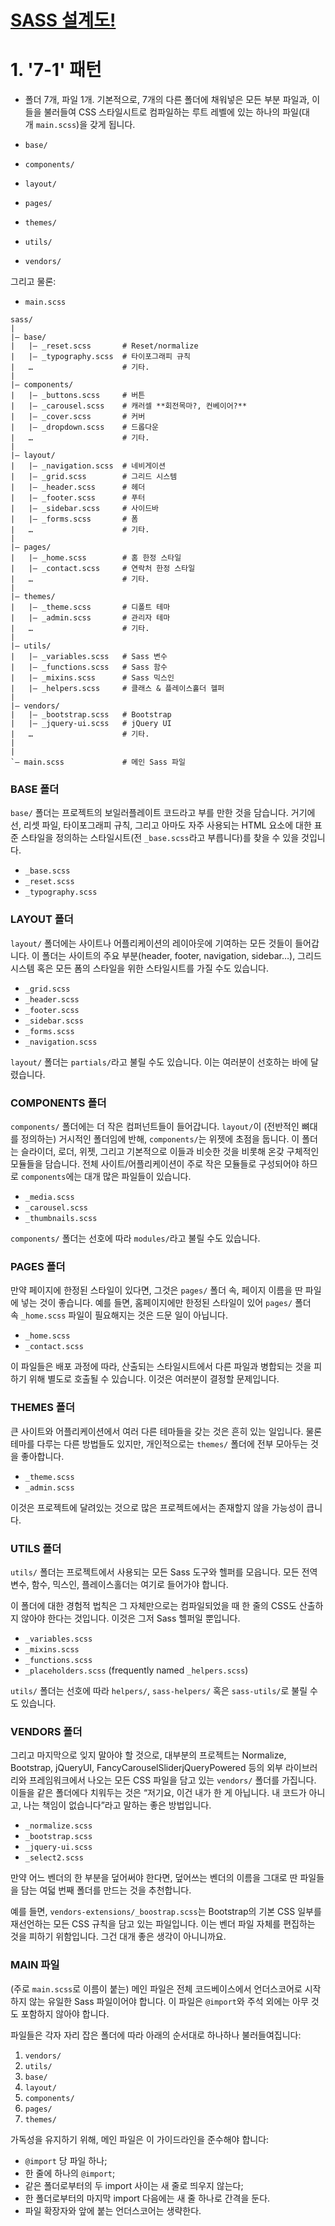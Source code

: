 #  [SASS 설계도!](https://sass-guidelin.es/ko/#section-40)

# 1. '7-1' 패턴

- 폴더 7개, 파일 1개. 기본적으로, 7개의 다른 폴더에 채워넣은 모든 부분 파일과, 이들을 불러들여 CSS 스타일시트로 컴파일하는 루트 레벨에 있는 하나의 파일(대개 `main.scss`)을 갖게 됩니다.

- `base/`
- `components/`
- `layout/`
- `pages/`
- `themes/`
- `utils/`
- `vendors/`

그리고 물론:

- `main.scss`

```
sass/
|
|– base/
|   |– _reset.scss       # Reset/normalize
|   |– _typography.scss  # 타이포그래피 규칙
|   …                    # 기타.
|
|– components/
|   |– _buttons.scss     # 버튼
|   |– _carousel.scss    # 캐러셀 **회전목마?, 컨베이어?**
|   |– _cover.scss       # 커버
|   |– _dropdown.scss    # 드롭다운
|   …                    # 기타.
|
|– layout/
|   |– _navigation.scss  # 네비게이션
|   |– _grid.scss        # 그리드 시스템
|   |– _header.scss      # 헤더
|   |– _footer.scss      # 푸터
|   |– _sidebar.scss     # 사이드바
|   |– _forms.scss       # 폼
|   …                    # 기타.
|
|– pages/
|   |– _home.scss        # 홈 한정 스타일
|   |– _contact.scss     # 연락처 한정 스타일
|   …                    # 기타.
|
|– themes/
|   |– _theme.scss       # 디폴트 테마
|   |– _admin.scss       # 관리자 테마
|   …                    # 기타.
|
|– utils/
|   |– _variables.scss   # Sass 변수
|   |– _functions.scss   # Sass 함수
|   |– _mixins.scss      # Sass 믹스인
|   |– _helpers.scss     # 클래스 & 플레이스홀더 헬퍼
|
|– vendors/
|   |– _bootstrap.scss   # Bootstrap
|   |– _jquery-ui.scss   # jQuery UI
|   …                    # 기타.
|
|
`– main.scss             # 메인 Sass 파일
```

### BASE 폴더

`base/` 폴더는 프로젝트의 보일러플레이트 코드라고 부를 만한 것을 담습니다. 거기에선, 리셋 파일, 타이포그래피 규칙, 그리고 아마도 자주 사용되는 HTML 요소에 대한 표준 스타일을 정의하는 스타일시트(전 `_base.scss`라고 부릅니다)를 찾을 수 있을 것입니다.

- `_base.scss`
- `_reset.scss`
- `_typography.scss`

### LAYOUT 폴더

`layout/` 폴더에는 사이트나 어플리케이션의 레이아웃에 기여하는 모든 것들이 들어갑니다. 이 폴더는 사이트의 주요 부분(header, footer, navigation, sidebar…), 그리드 시스템 혹은 모든 폼의 스타일을 위한 스타일시트를 가질 수도 있습니다.

- `_grid.scss`
- `_header.scss`
- `_footer.scss`
- `_sidebar.scss`
- `_forms.scss`
- `_navigation.scss`

`layout/` 폴더는 `partials/`라고 불릴 수도 있습니다. 이는 여러분이 선호하는 바에 달렸습니다.

### COMPONENTS 폴더

`components/` 폴더에는 더 작은 컴퍼넌트들이 들어갑니다. `layout/`이 (전반적인 뼈대를 정의하는) 거시적인 폴더임에 반해, `components/`는 위젯에 초점을 둡니다. 이 폴더는 슬라이더, 로더, 위젯, 그리고 기본적으로 이들과 비슷한 것을 비롯해 온갖 구체적인 모듈들을 담습니다. 전체 사이트/어플리케이션이 주로 작은 모듈들로 구성되어야 하므로 `components`에는 대개 많은 파일들이 있습니다.

- `_media.scss`
- `_carousel.scss`
- `_thumbnails.scss`

`components/` 폴더는 선호에 따라 `modules/`라고 불릴 수도 있습니다.

### PAGES 폴더

만약 페이지에 한정된 스타일이 있다면, 그것은 `pages/` 폴더 속, 페이지 이름을 딴 파일에 넣는 것이 좋습니다. 예를 들면, 홈페이지에만 한정된 스타일이 있어 `pages/` 폴더 속 `_home.scss` 파일이 필요해지는 것은 드문 일이 아닙니다.

- `_home.scss`
- `_contact.scss`

이 파일들은 배포 과정에 따라, 산출되는 스타일시트에서 다른 파일과 병합되는 것을 피하기 위해 별도로 호출될 수 있습니다. 이것은 여러분이 결정할 문제입니다.

### THEMES 폴더

큰 사이트와 어플리케이션에서 여러 다른 테마들을 갖는 것은 흔히 있는 일입니다. 물론 테마를 다루는 다른 방법들도 있지만, 개인적으로는 `themes/` 폴더에 전부 모아두는 것을 좋아합니다.

- `_theme.scss`
- `_admin.scss`

이것은 프로젝트에 달려있는 것으로 많은 프로젝트에서는 존재할지 않을 가능성이 큽니다.

### UTILS 폴더

`utils/` 폴더는 프로젝트에서 사용되는 모든 Sass 도구와 헬퍼를 모읍니다. 모든 전역 변수, 함수, 믹스인, 플레이스홀더는 여기로 들어가야 합니다.

이 폴더에 대한 경험적 법칙은 그 자체만으로는 컴파일되었을 때 한 줄의 CSS도 산출하지 않아야 한다는 것입니다. 이것은 그저 Sass 헬퍼일 뿐입니다.

- `_variables.scss`
- `_mixins.scss`
- `_functions.scss`
- `_placeholders.scss` (frequently named `_helpers.scss`)

`utils/` 폴더는 선호에 따라 `helpers/`, `sass-helpers/` 혹은 `sass-utils/`로 불릴 수도 있습니다.

### VENDORS 폴더

그리고 마지막으로 잊지 말아야 할 것으로, 대부분의 프로젝트는 Normalize, Bootstrap, jQueryUI, FancyCarouselSliderjQueryPowered 등의 외부 라이브러리와 프레임워크에서 나오는 모든 CSS 파일을 담고 있는 `vendors/` 폴더를 가집니다. 이들을 같은 폴더에다 치워두는 것은 “저기요, 이건 내가 한 게 아닙니다. 내 코드가 아니고, 나는 책임이 없습니다”라고 말하는 좋은 방법입니다.

- `_normalize.scss`
- `_bootstrap.scss`
- `_jquery-ui.scss`
- `_select2.scss`

만약 어느 벤더의 한 부분을 덮어써야 한다면, 덮어쓰는 벤더의 이름을 그대로 딴 파일들을 담는 여덟 번째 폴더를 만드는 것을 추천합니다.

예를 들면, `vendors-extensions/_boostrap.scss`는 Bootstrap의 기본 CSS 일부를 재선언하는 모든 CSS 규칙을 담고 있는 파일입니다. 이는 벤더 파일 자체를 편집하는 것을 피하기 위함입니다. 그건 대개 좋은 생각이 아니니까요.

### MAIN 파일

(주로 `main.scss`로 이름이 붙는) 메인 파일은 전체 코드베이스에서 언더스코어로 시작하지 않는 유일한 Sass 파일이어야 합니다. 이 파일은 `@import`와 주석 외에는 아무 것도 포함하지 않아야 합니다.

파일들은 각자 자리 잡은 폴더에 따라 아래의 순서대로 하나하나 불러들여집니다:

1. `vendors/`
2. `utils/`
3. `base/`
4. `layout/`
5. `components/`
6. `pages/`
7. `themes/`

가독성을 유지하기 위해, 메인 파일은 이 가이드라인을 준수해야 합니다:

- `@import` 당 파일 하나;
- 한 줄에 하나의 `@import`;
- 같은 폴더로부터의 두 import 사이는 새 줄로 띄우지 않는다;
- 한 폴더로부터의 마지막 import 다음에는 새 줄 하나로 간격을 둔다.
- 파일 확장자와 앞에 붙는 언더스코어는 생략한다.